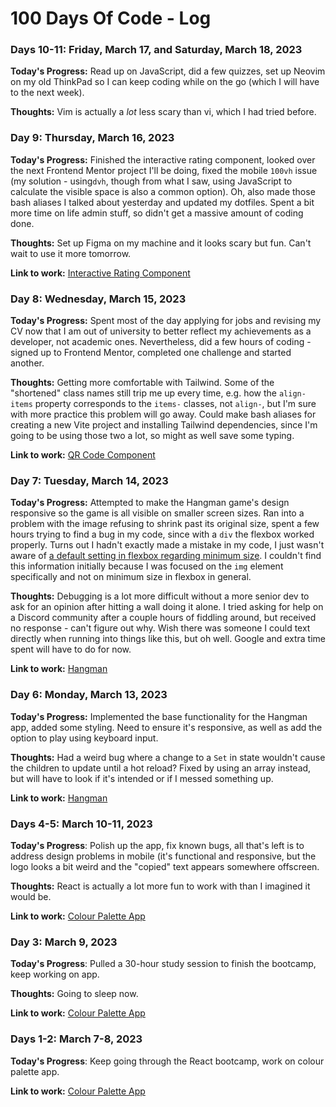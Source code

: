 # 100 Days Of Code - Log

### Days 10-11: Friday, March 17, and Saturday, March 18, 2023

**Today's Progress:** Read up on JavaScript, did a few quizzes, set up Neovim on my old ThinkPad so I can keep coding while on the go (which I will have to the next week).

**Thoughts:** Vim is actually a _lot_ less scary than vi, which I had tried before.

### Day 9: Thursday, March 16, 2023

**Today's Progress:** Finished the interactive rating component, looked over the next Frontend Mentor project I'll be doing, fixed the mobile `100vh` issue (my solution - using`dvh`, though from what I saw, using JavaScript to calculate the visible space is also a common option). Oh, also made those bash aliases I talked about yesterday and updated my dotfiles. Spent a bit more time on life admin stuff, so didn't get a massive amount of coding done.

**Thoughts:** Set up Figma on my machine and it looks scary but fun. Can't wait to use it more tomorrow.

**Link to work:** [Interactive Rating Component](https://interactive-rating-component-mai-soup.vercel.app/)

### Day 8: Wednesday, March 15, 2023

**Today's Progress:** Spent most of the day applying for jobs and revising my CV now that I am out of university to better reflect my achievements as a developer, not academic ones. Nevertheless, did a few hours of coding - signed up to Frontend Mentor, completed one challenge and started another.

**Thoughts:** Getting more comfortable with Tailwind. Some of the "shortened" class names still trip me up every time, e.g. how the `align-items` property corresponds to the `items-` classes, not `align-`, but I'm sure with more practice this problem will go away. Could make bash aliases for creating a new Vite project and installing Tailwind dependencies, since I'm going to be using those two a lot, so might as well save some typing.

**Link to work:** [QR Code Component](https://github.com/mai-soup/qr-code-component)

### Day 7: Tuesday, March 14, 2023

**Today's Progress:** Attempted to make the Hangman game's design responsive so the game is all visible on smaller screen sizes. Ran into a problem with the image refusing to shrink past its original size, spent a few hours trying to find a bug in my code, since with a `div` the flexbox worked properly. Turns out I hadn't exactly made a mistake in my code, I just wasn't aware of [a default setting in flexbox regarding minimum size](https://stackoverflow.com/a/36247448). I couldn't find this information initially because I was focused on the `img` element specifically and not on minimum size in flexbox in general.

**Thoughts:** Debugging is a lot more difficult without a more senior dev to ask for an opinion after hitting a wall doing it alone. I tried asking for help on a Discord community after a couple hours of fiddling around, but received no response - can't figure out why. Wish there was someone I could text directly when running into things like this, but oh well. Google and extra time spent will have to do for now.

**Link to work:** [Hangman](https://hangman-two-psi.vercel.app/)

### Day 6: Monday, March 13, 2023

**Today's Progress:** Implemented the base functionality for the Hangman app, added some styling. Need to ensure it's responsive, as well as add the option to play using keyboard input.

**Thoughts:** Had a weird bug where a change to a `Set` in state wouldn't cause the children to update until a hot reload? Fixed by using an array instead, but will have to look if it's intended or if I messed something up.

**Link to work:** [Hangman](https://hangman-two-psi.vercel.app/)

### Days 4-5: March 10-11, 2023

**Today's Progress**: Polish up the app, fix known bugs, all that's left is to address design problems in mobile (it's functional and responsive, but the logo looks a bit weird and the "copied" text appears somewhere offscreen.

**Thoughts:** React is actually a lot more fun to work with than I imagined it would be.

**Link to work:** [Colour Palette App](https://react-colour-picker.vercel.app)

### Day 3: March 9, 2023

**Today's Progress**: Pulled a 30-hour study session to finish the bootcamp, keep working on app.

**Thoughts:** Going to sleep now.

**Link to work:** [Colour Palette App](https://react-colour-picker.vercel.app)

### Days 1-2: March 7-8, 2023

**Today's Progress**: Keep going through the React bootcamp, work on colour palette app.

**Link to work:** [Colour Palette App](https://react-colour-picker.vercel.app)
